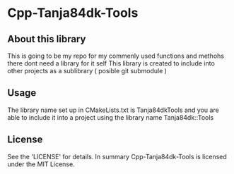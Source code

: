 # Cpp-Tanja84dk-Tools

## About this library

This is going to be my repo for my commenly used functions and methohs there dont need a library for it self
This library is created to include into other projects as a sublibrary ( posible git submodule )

## Usage

The library name set up in CMakeLists.txt is Tanja84dkTools and you are able to include it into a project using the library name Tanja84dk::Tools

## License

See the 'LICENSE' for details. In summary Cpp-Tanja84dk-Tools is licensed under the MIT License.
